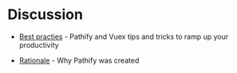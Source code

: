 # Discussion

<!--
- [Pathify algorithm](/discussion/algorithm.md) - A deep dive into how Pathify maps paths to store members
-->
- [Best practies](/discussion/faq.md) - Pathify and Vuex tips and tricks to ramp up your productivity

- [Rationale](/discussion/rationale.md) - Why Pathify was created

